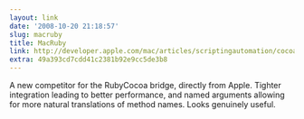 ```yaml
---
layout: link
date: '2008-10-20 21:18:57'
slug: macruby
title: MacRuby
link: http://developer.apple.com/mac/articles/scriptingautomation/cocoaappswithmacruby.html
extra: 49a393cd7cdd41c2381b92e9cc5de3b8
---
```


A new competitor for the RubyCocoa bridge, directly from Apple. Tighter integration leading to better performance, and named arguments allowing for more natural translations of method names. Looks genuinely useful.